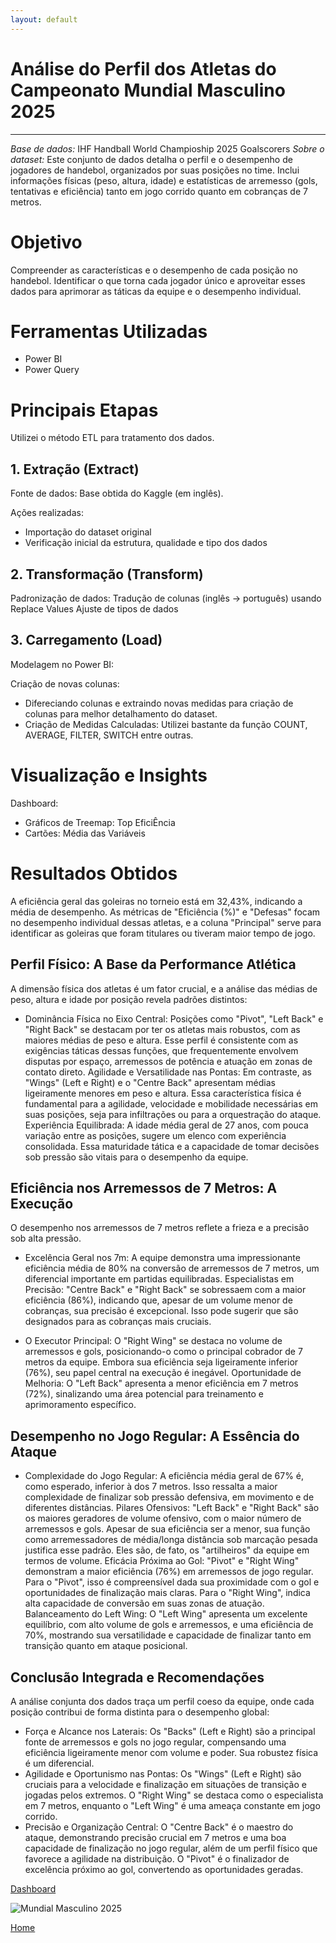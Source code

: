 ```yaml
---
layout: default
---
```


#  Análise do Perfil dos Atletas do Campeonato Mundial Masculino 2025

---
*Base de dados:* IHF Handball World Champioship 2025 Goalscorers
*Sobre o dataset:* Este conjunto de dados detalha o perfil e o desempenho de jogadores de handebol, organizados por suas posições no time. 
Inclui informações físicas (peso, altura, idade) e estatísticas de arremesso (gols, tentativas e eficiência) tanto em jogo corrido quanto em cobranças de 7 metros.


# Objetivo
Compreender as características e o desempenho de cada posição no handebol. Identificar o que torna cada jogador único e aproveitar esses dados para aprimorar as táticas da equipe e o desempenho individual.


# Ferramentas Utilizadas
* Power BI
* Power Query


# Principais Etapas
Utilizei o método ETL para tratamento dos dados.

## 1. Extração (Extract)
Fonte de dados: Base obtida do Kaggle (em inglês).

Ações realizadas:
* Importação do dataset original
* Verificação inicial da estrutura, qualidade e tipo dos dados

## 2. Transformação (Transform)
Padronização de dados:
Tradução de colunas (inglês → português) usando Replace Values
Ajuste de tipos de dados

## 3. Carregamento (Load)
Modelagem no Power BI:

Criação de novas colunas:
* Difereciando colunas e extraindo novas medidas para criação de colunas para melhor detalhamento do dataset.
* Criação de Medidas Calculadas: Utilizei bastante da função COUNT, AVERAGE, FILTER, SWITCH entre outras.


# Visualização e Insights

Dashboard:
* Gráficos de Treemap: Top EficiÊncia
* Cartões: Média das Variáveis

# Resultados Obtidos

A eficiência geral das goleiras no torneio está em 32,43%, indicando a média de desempenho. As métricas de "Eficiência (%)" 
e "Defesas" focam no desempenho individual dessas atletas, e a coluna "Principal" serve para identificar as goleiras que foram titulares ou tiveram maior tempo de jogo.

## Perfil Físico: A Base da Performance Atlética

A dimensão física dos atletas é um fator crucial, e a análise das médias de peso, altura e idade por posição revela padrões distintos:

* Dominância Física no Eixo Central: Posições como "Pivot", "Left Back" e "Right Back" se destacam por ter os atletas mais robustos, com as maiores médias de peso e altura. Esse perfil é consistente com as exigências táticas dessas funções, que frequentemente envolvem disputas por espaço, arremessos de potência e atuação em zonas de contato direto.
Agilidade e Versatilidade nas Pontas: Em contraste, as "Wings" (Left e Right) e o "Centre Back" apresentam médias ligeiramente menores em peso e altura. Essa característica física é fundamental para a agilidade, velocidade e mobilidade necessárias em suas posições, seja para infiltrações ou para a orquestração do ataque.
Experiência Equilibrada: A idade média geral de 27 anos, com pouca variação entre as posições, sugere um elenco com experiência consolidada. Essa maturidade tática e a capacidade de tomar decisões sob pressão são vitais para o desempenho da equipe.

## Eficiência nos Arremessos de 7 Metros: A Execução
  
O desempenho nos arremessos de 7 metros reflete a frieza e a precisão sob alta pressão.

* Excelência Geral nos 7m: A equipe demonstra uma impressionante eficiência média de 80% na conversão de arremessos de 7 metros, um diferencial importante em partidas equilibradas.
Especialistas em Precisão: "Centre Back" e "Right Back" se sobressaem com a maior eficiência (86%), indicando que, apesar de um volume menor de cobranças, sua precisão é excepcional. Isso pode sugerir que são designados para as cobranças mais cruciais.

* O Executor Principal: O "Right Wing" se destaca no volume de arremessos e gols, posicionando-o como o principal cobrador de 7 metros da equipe. Embora sua eficiência seja ligeiramente inferior (76%), seu papel central na execução é inegável.
Oportunidade de Melhoria: O "Left Back" apresenta a menor eficiência em 7 metros (72%), sinalizando uma área potencial para treinamento e aprimoramento específico.

## Desempenho no Jogo Regular: A Essência do Ataque

* Complexidade do Jogo Regular: A eficiência média geral de 67% é, como esperado, inferior à dos 7 metros. Isso ressalta a maior complexidade de finalizar sob pressão defensiva, em movimento e de diferentes distâncias.
Pilares Ofensivos: "Left Back" e "Right Back" são os maiores geradores de volume ofensivo, com o maior número de arremessos e gols. Apesar de sua eficiência ser a menor, sua função como arremessadores de média/longa distância sob marcação pesada justifica esse padrão. Eles são, de fato, os "artilheiros" da equipe em termos de volume.
Eficácia Próxima ao Gol: "Pivot" e "Right Wing" demonstram a maior eficiência (76%) em arremessos de jogo regular. Para o "Pivot", isso é compreensível dada sua proximidade com o gol e oportunidades de finalização mais claras. Para o "Right Wing", indica alta capacidade de conversão em suas zonas de atuação.
Balanceamento do Left Wing: O "Left Wing" apresenta um excelente equilíbrio, com alto volume de gols e arremessos, e uma eficiência de 70%, mostrando sua versatilidade e capacidade de finalizar tanto em transição quanto em ataque posicional.

## Conclusão Integrada e Recomendações

A análise conjunta dos dados traça um perfil coeso da equipe, onde cada posição contribui de forma distinta para o desempenho global:

* Força e Alcance nos Laterais: Os "Backs" (Left e Right) são a principal fonte de arremessos e gols no jogo regular, compensando uma eficiência ligeiramente menor com volume e poder. Sua robustez física é um diferencial.
* Agilidade e Oportunismo nas Pontas: Os "Wings" (Left e Right) são cruciais para a velocidade e finalização em situações de transição e jogadas pelos extremos. O "Right Wing" se destaca como o especialista em 7 metros, enquanto o "Left Wing" é uma ameaça constante em jogo corrido.
* Precisão e Organização Central: O "Centre Back" é o maestro do ataque, demonstrando precisão crucial em 7 metros e uma boa capacidade de finalização no jogo regular, além de um perfil físico que favorece a agilidade na distribuição. O "Pivot" é o finalizador de excelência próximo ao gol, convertendo as oportunidades geradas.


[Dashboard](https://app.powerbi.com/view?r=eyJrIjoiZjY2MTY1YTktNDU4ZC00ODExLTk2ZjAtM2E4NGQ1MDU1ZGQwIiwidCI6ImE5MWY1ZjM3LThmMzMtNDNlMi04MGJhLThkNzQ5YTVkZWQ1MSJ9)

![Mundial Masculino 2025](images/26%20mundial%20masculino%202025.png)

[Home](https://tamirisguerreiro.github.io/site)
